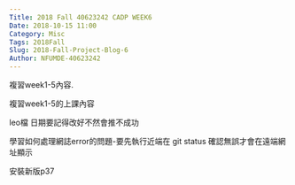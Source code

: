 ```yaml
---
Title: 2018 Fall 40623242 CADP WEEK6
Date: 2018-10-15 11:00
Category: Misc
Tags: 2018Fall
Slug: 2018-Fall-Project-Blog-6
Author: NFUMDE-40623242
---
```


複習week1-5內容.

<!-- PELICAN_END_SUMMARY -->

複習week1-5的上課內容

leo檔 日期要記得改好不然會推不成功

學習如何處理網誌error的問題-要先執行近端在 git status 確認無誤才會在遠端網址顯示

安裝新版p37
